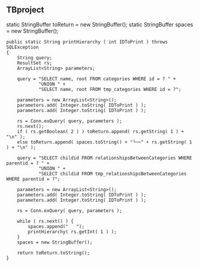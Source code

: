 ## TBproject
static StringBuffer toReturn = new StringBuffer();
    static StringBuffer spaces = new StringBuffer();

    public static String printHierarchy ( int IDToPrint ) throws SQLException
    {
        String query;
        ResultSet rs;
        ArrayList<String> parameters;

        query = "SELECT name, root FROM categories WHERE id = ? " +
                "UNION " +
                "SELECT name, root FROM tmp_categories WHERE id = ?";

        parameters = new ArrayList<String>();
        parameters.add( Integer.toString( IDToPrint ) );
        parameters.add( Integer.toString( IDToPrint ) );

        rs = Conn.exQuery( query, parameters );
        rs.next();
        if ( rs.getBoolean( 2 ) ) toReturn.append( rs.getString( 1 ) + "\n" );
        else toReturn.append( spaces.toString() + "└──" + rs.getString( 1 ) + "\n" );

        query = "SELECT childid FROM relationshipsBetweenCategories WHERE parentid = ? " +
                "UNION " +
                "SELECT childid FROM tmp_relationshipsBetweenCategories WHERE parentid = ?";

        parameters = new ArrayList<String>();
        parameters.add( Integer.toString( IDToPrint ) );
        parameters.add( Integer.toString( IDToPrint ) );

        rs = Conn.exQuery( query, parameters );
        
        while ( rs.next() ) {
            spaces.append("   ");
            printHierarchy( rs.getInt( 1 ) );
        }
        spaces = new StringBuffer();

        return toReturn.toString();
    } 